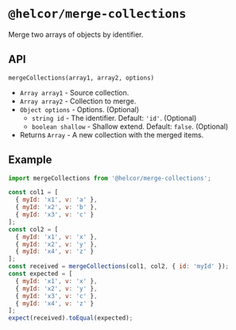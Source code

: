 # `@helcor/merge-collections`

Merge two arrays of objects by identifier.

## API

`mergeCollections(array1, array2, options)`

- `Array array1` - Source collection.
- `Array array2` - Collection to merge.
- `Object options` - Options. (Optional)
  - `string id` - The identifier. Default: `'id'`. (Optional)
  - `boolean shallow` - Shallow extend. Default: `false`. (Optional)
- Returns `Array` - A new collection with the merged items.

## Example

```js
import mergeCollections from '@helcor/merge-collections';

const col1 = [
  { myId: 'x1', v: 'a' },
  { myId: 'x2', v: 'b' },
  { myId: 'x3', v: 'c' }
];
const col2 = [
  { myId: 'x1', v: 'x' },
  { myId: 'x2', v: 'y' },
  { myId: 'x4', v: 'z' }
];
const received = mergeCollections(col1, col2, { id: 'myId' });
const expected = [
  { myId: 'x1', v: 'x' },
  { myId: 'x2', v: 'y' },
  { myId: 'x3', v: 'c' },
  { myId: 'x4', v: 'z' }
];
expect(received).toEqual(expected);
```
